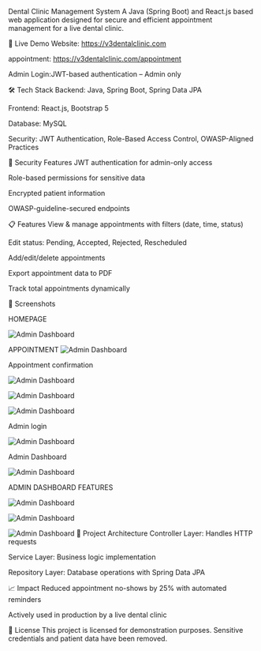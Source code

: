 Dental Clinic Management System
A Java (Spring Boot) and React.js based web application designed for secure and efficient appointment management for a live dental clinic.

🚀 Live Demo
Website: https://v3dentalclinic.com

appointment: https://v3dentalclinic.com/appointment

Admin Login:JWT-based authentication – Admin only 





🛠 Tech Stack
Backend: Java, Spring Boot, Spring Data JPA

Frontend: React.js, Bootstrap 5

Database: MySQL

Security: JWT Authentication, Role-Based Access Control, OWASP-Aligned Practices









🔐 Security Features
JWT authentication for admin-only access

Role-based permissions for sensitive data

Encrypted patient information

OWASP-guideline-secured endpoints





📋 Features
View & manage appointments with filters (date, time, status)

Edit status: Pending, Accepted, Rejected, Rescheduled

Add/edit/delete appointments

Export appointment data to PDF

Track total appointments dynamically









📸 Screenshots


HOMEPAGE




![Admin Dashboard](https://github.com/loges2004/v3-dental-clinic/blob/6f12343c93099eaf5889a1bb415e3d3eb71656c8/Screenshots/homepage.jpg)  


APPOINTMENT
![Admin Dashboard](https://github.com/loges2004/v3-dental-clinic/blob/6f12343c93099eaf5889a1bb415e3d3eb71656c8/Screenshots/appointment.jpg)


Appointment confirmation



![Admin Dashboard](https://github.com/loges2004/v3-dental-clinic/blob/273790db6321998dc09ea6e8c4438c042c6811c9/Screenshots/confirm_email.jpg)




![Admin Dashboard](https://github.com/loges2004/v3-dental-clinic/blob/273790db6321998dc09ea6e8c4438c042c6811c9/Screenshots/reschedule_email.jpg)




![Admin Dashboard](https://github.com/loges2004/v3-dental-clinic/blob/273790db6321998dc09ea6e8c4438c042c6811c9/Screenshots/whatsapp_confirm.jpg)

Admin login 

![Admin Dashboard](https://github.com/loges2004/v3-dental-clinic/blob/0c9187d840c3747cb6ad0b86d73dd0c41fa90680/Screenshots/admin_login.jpg)

Admin Dashboard

![Admin Dashboard](https://github.com/loges2004/v3-dental-clinic/blob/ba5aee08a0af6ba652c56fb12baeba640eadc87c/Screenshots/admin_dashboard.PNG)

ADMIN DASHBOARD FEATURES

![Admin Dashboard](https://github.com/loges2004/v3-dental-clinic/blob/09e970d8ab666d0c05be1966ea0e631c29a94627/Screenshots/admin_reschedule.PNG)


![Admin Dashboard](https://github.com/loges2004/v3-dental-clinic/blob/09e970d8ab666d0c05be1966ea0e631c29a94627/Screenshots/admin_newappointment.PNG)


![Admin Dashboard](https://github.com/loges2004/v3-dental-clinic/blob/09e970d8ab666d0c05be1966ea0e631c29a94627/Screenshots/admin_download.PNG)
📂 Project Architecture
Controller Layer: Handles HTTP requests

Service Layer: Business logic implementation

Repository Layer: Database operations with Spring Data JPA










📈 Impact
Reduced appointment no-shows by 25% with automated reminders

Actively used in production by a live dental clinic






📜 License
This project is licensed for demonstration purposes. Sensitive credentials and patient data have been removed.

